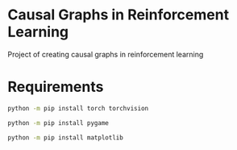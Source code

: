 # Causal Graphs in Reinforcement Learning

Project of creating causal graphs in reinforcement learning

# Requirements

```bash
python -m pip install torch torchvision
```

```bash
python -m pip install pygame
```

```bash
python -m pip install matplotlib
```
